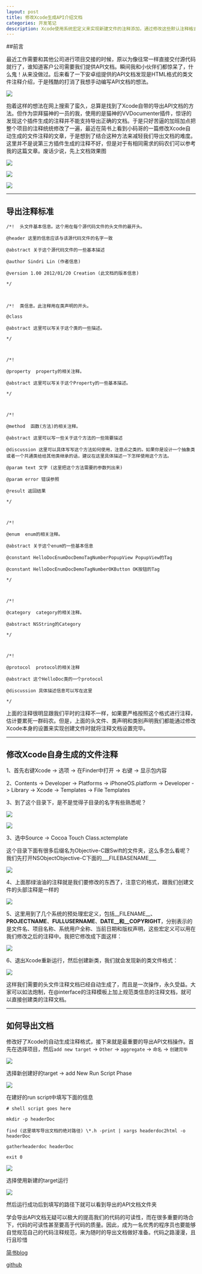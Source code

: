```yaml
---
layout: post
title: 修改Xcode生成API介绍文档
categories: 开发笔记
description: Xcode使用系统宏定义来实现新建文件的注释添加，通过修改这些默认注释格式达到新建类文件自动添加注释命令，增加API文档导出的效率。
---
```


##前言

最近工作需要和其他公司进行项目交接的时候，原以为像往常一样直接交付源代码就行了，谁知道客户公司需要我们提供API文档。瞬间我和小伙伴们都惊呆了，什么鬼！从来没做过。后来看了一下安卓组提供的API文档发现是HTML格式的类文件注释介绍，于是残酷的打消了我想手动编写API文档的想法。

<span><img src="\images\修改Xcode生成注释来完成API文档\pic01.png"></span>

抱着这样的想法在网上搜索了蛮久，总算是找到了Xcode自带的导出API文档的方法。但作为崇拜猫神的一员的我，使用的是猫神的VVDocumenter插件，惊讶的发现这个插件生成的注释并不能支持导出正确的文档。于是只好苦逼的加班加点把整个项目的注释统统修改了一遍，最近在简书上看到小码哥的一篇修改Xcode自动生成的文件注释的文章，于是想到了结合这种方法来减轻我们导出文档的难度。这里并不是说第三方插件生成的注释不好，但是对于有相同需求的码农们可以参考我的这篇文章。废话少说，先上文档效果图

<span><img src="\images\修改Xcode生成注释来完成API文档\pic02.png"></span>

<span><img src="\images\修改Xcode生成注释来完成API文档\pic03.png"></span>

<span><img src="\images\修改Xcode生成注释来完成API文档\pic04.png"></span>

------

## 导出注释标准

	/*!  头文件基本信息。这个用在每个源代码文件的头文件的最开头。

	@header 这里的信息应该与该源代码文件的名字一致

	@abstract 关于这个源代码文件的一些基本描述

	@author Sindri Lin (作者信息)

	@version 1.00 2012/01/20 Creation (此文档的版本信息)

	*/



	/*!  类信息。此注释用在类声明的开头。

	@class

	@abstract 这里可以写关于这个类的一些描述。
	
	*/
	
	
	
	/*!
	
	@property  property的相关注释。
	
	@abstract 这里可以写关于这个Property的一些基本描述。
	
	*/
	
	
	
	/*!
	
	@method  函数(方法)的相关注释。
	
	@abstract 这里可以写一些关于这个方法的一些简要描述
	
	@discussion 这里可以具体写写这个方法如何使用，注意点之类的。如果你是设计一个抽象类或者一个共通类给给其他类继承的话，建议在这里具体描述一下怎样使用这个方法。
	
	@param text 文字 (这里把这个方法需要的参数列出来)
	
	@param error 错误参照
	
	@result 返回结果
	
	*/
	
	
	
	/*!
	
	@enum  enum的相关注释。
	
	@abstract 关于这个enum的一些基本信息
	
	@constant HelloDocEnumDocDemoTagNumberPopupView PopupView的Tag
	
	@constant HelloDocEnumDocDemoTagNumberOKButton OK按钮的Tag
	
	*/
	
	
	
	/*!
	
	@category  category的相关注释。
	
	@abstract NSString的Category
	
	*/
	
	
	
	/*!
	
	@protocol  protocol的相关注释
	
	@abstract 这个HelloDoc类的一个protocol
	
	@discussion 具体描述信息可以写在这里
	
	*/



上面的注释很明显跟我们平时的注释不一样，如果要严格按照这个格式进行注释，估计要累死一群码农。但是，上面的头文件、类声明和类别声明我们都能通过修改Xcode本身的设置来实现创建文件时就将注释文档设置完毕。

------

## 修改Xcode自身生成的文件注释

1、首先右键Xcode -> 选项 -> 在Finder中打开 -> 右键 -> 显示包内容

2、Contents -> Developer -> Platforms -> iPhoneOS.platform -> Developer -> Library -> Xcode -> Templates -> File Templates

3、到了这个目录下，是不是觉得子目录的名字有些熟悉呢？

<span><img src="\images\修改Xcode生成注释来完成API文档\pic05.png"></span>

<span><img src="\images\修改Xcode生成注释来完成API文档\pic06.png"></span>

3、选中Source -> Cocoa Touch Class.xctemplate

这个目录下面有很多后缀名为Objective-C跟Swift的文件夹，这么多怎么看呢？我们先打开NSObjectObjective-C下面的___FILEBASENAME___

<span><img src="\images\修改Xcode生成注释来完成API文档\pic07.png"></span>

4、上面那绿油油的注释就是我们要修改的东西了，注意它的格式，跟我们创建文件的头部注释是一样的

<span><img src="\images\修改Xcode生成注释来完成API文档\pic08.png"></span>

5、这里用到了几个系统的预处理宏定义，包括__FILENAME__、__PROJECTNAME__、__FULLUSERNAME__、__DATE__和__COPYRIGHT__，分别表示的是文件名、项目名称、系统用户全称、当前日期和版权声明，这些宏定义可以用在我们修改之后的注释中。我把它修改成下面这样：

<span><img src="\images\修改Xcode生成注释来完成API文档\pic09.png"></span>

6、退出Xcode重新运行，然后创建新类，我们就会发现新的类文件格式：

<span><img src="\images\修改Xcode生成注释来完成API文档\pic10.png"></span>

这样我们需要的头文件注释文档已经自动生成了，而且是一次操作，永久受益。大家可以如法炮制，在@interface的注释模板上加上规范类信息的注释文档，就可以直接创建类的注释文档。

------

## 如何导出文档

修改好了Xcode的自动生成注释格式，接下来就是最重要的导出API文档操作。首先在选择项目，然后`add new target` -> `Other` -> `aggregate` -> `命名` -> `创建完毕`

<span><img src="\images\修改Xcode生成注释来完成API文档\pic11.png"></span>

选择新创建好的target -> add New Run Script Phase

<span><img src="\images\修改Xcode生成注释来完成API文档\pic12.png"></span>

在建好的run script中填写下面的信息

	# shell script goes here

	mkdir -p headerDoc

	find (这里填写导出文档的绝对路径) \*.h -print | xargs headerdoc2html -o headerDoc
	
	gatherheaderdoc headerDoc
	
	exit 0

<span><img src="\images\修改Xcode生成注释来完成API文档\pic13.png"></span>

选择使用新建的target运行

<span><img src="\images\修改Xcode生成注释来完成API文档\pic14.png"></span>

然后运行成功后到填写的路径下就可以看到导出的API文档文件夹



学会导出API文档无疑可以极大的提高我们的代码的可读性，而在很多重要的场合下，代码的可读性甚至要高于代码的质量。因此，成为一名优秀的程序员也要能够自觉规范自己的代码注释规范，来为随时的导出文档做好准备。代码之路漫漫，且行且珍惜



[简书blog](http://www.jianshu.com/users/0cf7d455eb9e/latest_articles)

[github](https://github.com/JustKeepRunning)

